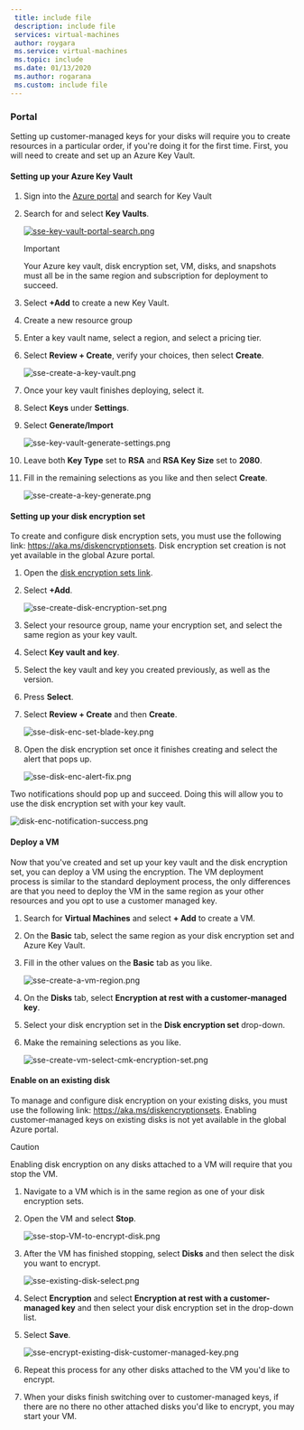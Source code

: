 ```yaml
---
 title: include file
 description: include file
 services: virtual-machines
 author: roygara
 ms.service: virtual-machines
 ms.topic: include
 ms.date: 01/13/2020
 ms.author: rogarana
 ms.custom: include file
---
```

### Portal

Setting up customer-managed keys for your disks will require you to create resources in a particular order, if you're doing it for the first time. First, you will need to create and set up an Azure Key Vault.

#### Setting up your Azure Key Vault

1. Sign into the [Azure portal](https://portal.azure.com/) and search for Key Vault
1. Search for and select **Key Vaults**.

    [ ![sse-key-vault-portal-search.png](media/virtual-machines-disk-encryption-portal/sse-key-vault-portal-search.png)](media/virtual-machines-disk-encryption-portal/sse-key-vault-portal-search-expanded.png#lightbox)

    > [!IMPORTANT]
    > Your Azure key vault, disk encryption set, VM, disks, and snapshots must all be in the same region and subscription for deployment to succeed.

1. Select **+Add** to create a new Key Vault.
1. Create a new resource group
1. Enter a key vault name, select a region, and select a pricing tier.
1. Select **Review + Create**, verify your choices, then select **Create**.

    ![sse-create-a-key-vault.png](media/virtual-machines-disk-encryption-portal/sse-create-a-key-vault.png)

1. Once your key vault finishes deploying, select it.
1. Select **Keys** under **Settings**.
1. Select **Generate/Import**

    ![sse-key-vault-generate-settings.png](media/virtual-machines-disk-encryption-portal/sse-key-vault-generate-settings.png)

1. Leave both **Key Type** set to **RSA** and **RSA Key Size** set to **2080**.
1. Fill in the remaining selections as you like and then select **Create**.

    ![sse-create-a-key-generate.png](media/virtual-machines-disk-encryption-portal/sse-create-a-key-generate.png)

#### Setting up your disk encryption set

To create and configure disk encryption sets, you must use the following link: https://aka.ms/diskencryptionsets. Disk encryption set creation is not yet available in the global Azure portal.

1. Open the [disk encryption sets link](https://aka.ms/diskencryptionsets).
1. Select **+Add**.

    ![sse-create-disk-encryption-set.png](media/virtual-machines-disk-encryption-portal/sse-create-disk-encryption-set.png)

1. Select your resource group, name your encryption set, and select the same region as your key vault.
1. Select **Key vault and key**.
1. Select the key vault and key you created previously, as well as the version.
1. Press **Select**.
1. Select **Review + Create** and then **Create**.

    ![sse-disk-enc-set-blade-key.png](media/virtual-machines-disk-encryption-portal/sse-disk-enc-set-blade-key.png)

1. Open the disk encryption set once it finishes creating and select the alert that pops up.

    ![sse-disk-enc-alert-fix.png](media/virtual-machines-disk-encryption-portal/sse-disk-enc-alert-fix.png)

Two notifications should pop up and succeed. Doing this will allow you to use the disk encryption set with your key vault.

![disk-enc-notification-success.png](media/virtual-machines-disk-encryption-portal/disk-enc-notification-success.png)

#### Deploy a VM

Now that you've created and set up your key vault and the disk encryption set, you can deploy a VM using the encryption.
The VM deployment process is similar to the standard deployment process, the only differences are that you need to deploy the VM in the same region as your other resources and you opt to use a customer managed key.

1. Search for **Virtual Machines** and select **+ Add** to create a VM.
1. On the **Basic** tab, select the same region as your disk encryption set and Azure Key Vault.
1. Fill in the other values on the **Basic** tab as you like.

    ![sse-create-a-vm-region.png](media/virtual-machines-disk-encryption-portal/sse-create-a-vm-region.png)

1. On the **Disks** tab, select **Encryption at rest with a customer-managed key**.
1. Select your disk encryption set in the **Disk encryption set** drop-down.
1. Make the remaining selections as you like.

    ![sse-create-vm-select-cmk-encryption-set.png](media/virtual-machines-disk-encryption-portal/sse-create-vm-select-cmk-encryption-set.png)

#### Enable on an existing disk

To manage and configure disk encryption on your existing disks, you must use the following link: https://aka.ms/diskencryptionsets. Enabling customer-managed keys on existing disks is not yet available in the global Azure portal.

> [!CAUTION]
> Enabling disk encryption on any disks attached to a VM will require that you stop the VM.

1. Navigate to a VM which is in the same region as one of your disk encryption sets.
1. Open the VM and select **Stop**.

    ![sse-stop-VM-to-encrypt-disk.png](media/virtual-machines-disk-encryption-portal/sse-stop-VM-to-encrypt-disk.png)

1. After the VM has finished stopping, select **Disks** and then select the disk you want to encrypt.

    ![sse-existing-disk-select.png](media/virtual-machines-disk-encryption-portal/sse-existing-disk-select.png)

1. Select **Encryption** and select **Encryption at rest with a customer-managed key** and then select your disk encryption set in the drop-down list.
1. Select **Save**.

    ![sse-encrypt-existing-disk-customer-managed-key.png](media/virtual-machines-disk-encryption-portal/sse-encrypt-existing-disk-customer-managed-key.png)

1. Repeat this process for any other disks attached to the VM you'd like to encrypt.
1. When your disks finish switching over to customer-managed keys, if there are no there no other attached disks you'd like to encrypt, you may start your VM.
